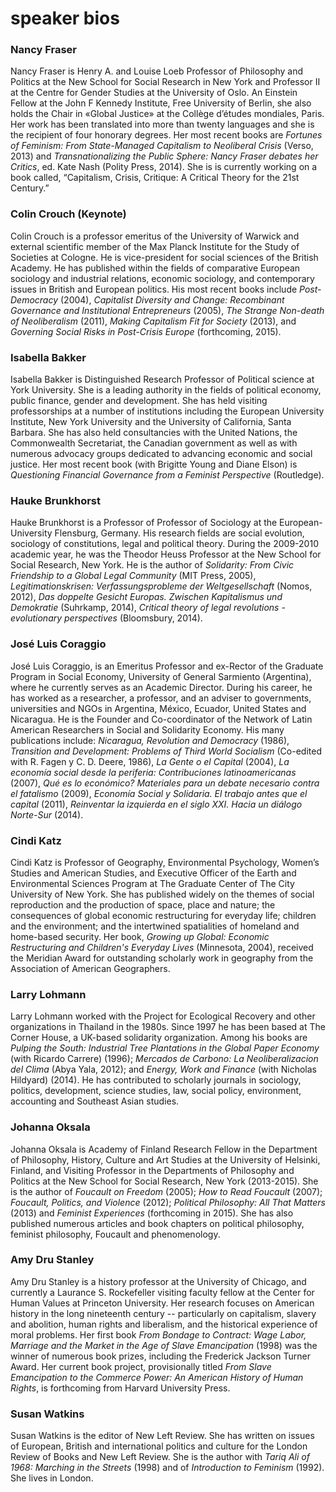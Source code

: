 # speaker bios

### Nancy Fraser

Nancy Fraser is Henry A. and Louise Loeb Professor of Philosophy and Politics at the New School for Social Research in New York and Professor II at the Centre for Gender Studies at the University of Oslo. An Einstein Fellow at the John F Kennedy Institute, Free University of Berlin, she also holds the Chair in «Global Justice» at the Collège d’études mondiales, Paris. Her work has been translated into more than twenty languages and she is the recipient of four honorary degrees. Her most recent books are *Fortunes of Feminism: From State-Managed Capitalism to Neoliberal Crisis* (Verso, 2013) and *Transnationalizing the Public Sphere: Nancy Fraser debates her Critics*, ed. Kate Nash (Polity Press, 2014). She is is currently working on a book called, “Capitalism, Crisis, Critique: A Critical Theory for the 21st Century.” 


### Colin Crouch (Keynote)

Colin Crouch is a professor emeritus of the University of Warwick and external scientific member of the Max Planck Institute for the Study of Societies at Cologne. He is vice-president for social sciences of the British Academy. He has published within the fields of comparative European sociology and industrial relations, economic sociology, and contemporary issues in British and European politics. His most recent books include *Post-Democracy* (2004), *Capitalist Diversity and Change: Recombinant Governance and Institutional Entrepreneurs* (2005), *The Strange Non-death of Neoliberalism* (2011), *Making Capitalism Fit for Society* (2013), and *Governing Social Risks in Post-Crisis Europe* (forthcoming, 2015).

### Isabella Bakker

Isabella Bakker is Distinguished Research Professor of Political science at York University.  She is a leading authority in the fields of political economy, public finance, gender and development.  She has held visiting professorships at a number of institutions including the European University Institute, New York University and the University of California, Santa Barbara.  She has also held consultancies with the United Nations, the Commonwealth Secretariat, the Canadian government as well as with numerous advocacy groups dedicated to advancing economic and social justice.  Her most recent book (with Brigitte Young and Diane Elson) is *Questioning Financial Governance from a Feminist Perspective* (Routledge).

### Hauke Brunkhorst

Hauke Brunkhorst is a Professor of Professor of Sociology at the European-University Flensburg, Germany. His research fields are social evolution, sociology of constitutions, legal and political theory. During the 2009-2010 academic year, he was the Theodor Heuss Professor at the New School for Social Research, New York. He is the author of *Solidarity: From Civic Friendship to a Global Legal Community* (MIT Press, 2005), *Legitimationskrisen: Verfassungsprobleme der Weltgesellschaft* (Nomos, 2012), *Das doppelte Gesicht Europas. Zwischen Kapitalismus und Demokratie* (Suhrkamp, 2014), *Critical theory of legal revolutions - evolutionary perspectives* (Bloomsbury, 2014).

### José Luis Coraggio

José Luis Coraggio, is an Emeritus Professor and ex-Rector of the Graduate Program in Social Economy, University of General Sarmiento (Argentina), where he currently serves as an Academic Director. During his career, he has worked as a researcher, a professor, and an adviser to governments, universities and NGOs in Argentina, México, Ecuador, United States and Nicaragua.  He is the Founder and Co-coordinator of the Network of Latin American Researchers in Social and Solidarity Economy. His many publications include: *Nicaragua, Revolution and Democracy* (1986), *Transition and Development: Problems of Third World Socialism* (Co-edited with R. Fagen y C. D. Deere, 1986), *La Gente o el Capital* (2004), *La economía social desde la periferia: Contribuciones latinoamericanas* (2007), *Qué es lo económico? Materiales para un debate necesario contra el fatalismo* (2009), *Economía Social y Solidaria. El trabajo antes que el capital* (2011), *Reinventar la izquierda en el siglo XXI. Hacia un diálogo Norte-Sur* (2014).

### Cindi Katz

Cindi Katz is Professor of Geography, Environmental Psychology, Women’s Studies and American Studies, and Executive Officer of the Earth and Environmental Sciences Program at The Graduate Center of The City University of New York. She has published widely on the themes of social reproduction and the production of space, place and nature; the consequences of global economic restructuring for everyday life; children and the environment; and the intertwined spatialities of homeland and home-based security. Her book, *Growing up Global: Economic Restructuring and Children's Everyday Lives* (Minnesota, 2004), received the Meridian Award for outstanding scholarly work in geography from the Association of American Geographers. 

### Larry Lohmann

Larry Lohmann worked with the Project for Ecological Recovery and other organizations in Thailand in the 1980s. Since 1997 he has been based at The Corner House, a UK-based solidarity organization. Among his books are *Pulping the South: Industrial Tree Plantations in the Global Paper Economy* (with Ricardo Carrere) (1996); *Mercados de Carbono: La Neoliberalizacion del Clima* (Abya Yala, 2012); and *Energy, Work and Finance* (with Nicholas Hildyard) (2014). He has contributed to scholarly journals in sociology, politics, development, science studies, law, social policy, environment, accounting and Southeast Asian studies.


### Johanna Oksala

Johanna Oksala is Academy of Finland Research Fellow in the Department of Philosophy, History, Culture and Art Studies at the University of Helsinki, Finland, and Visiting Professor in the Departments of Philosophy and Politics at the New School for Social Research, New York (2013-2015).  She is the author of *Foucault on Freedom* (2005); *How to Read Foucault* (2007); *Foucault, Politics, and Violence* (2012); *Political Philosophy: All That Matters* (2013) and *Feminist Experiences* (forthcoming in 2015). She has also published numerous articles and book chapters on political philosophy, feminist philosophy, Foucault and phenomenology.

### Amy Dru Stanley

Amy Dru Stanley is a history professor at the University of Chicago, and currently a Laurance S. Rockefeller visiting faculty fellow at the Center for Human Values at Princeton University. Her research focuses on American history in the long nineteenth century -- particularly on capitalism, slavery and abolition, human rights and liberalism, and the historical experience of moral problems. Her first book *From Bondage to Contract: Wage Labor, Marriage and the Market in the Age of Slave Emancipation* (1998) was the winner of numerous book prizes, including the Frederick Jackson Turner Award. Her current book project, provisionally titled *From Slave Emancipation to the Commerce Power:  An American History of Human Rights*, is forthcoming from Harvard University Press. 

### Susan Watkins

Susan Watkins is the editor of New Left Review.  She has written on issues of European, British and international politics and culture for the London Review of Books and New Left Review. She is the author with *Tariq Ali of 1968: Marching in the Streets* (1998) and of *Introduction to Feminism* (1992). She lives in London.
